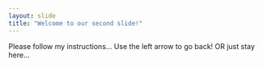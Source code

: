 ```yaml
---
layout: slide
title: "Welcome to our second slide!"
---
```

Please follow my instructions...
Use the left arrow to go back! OR just stay here...